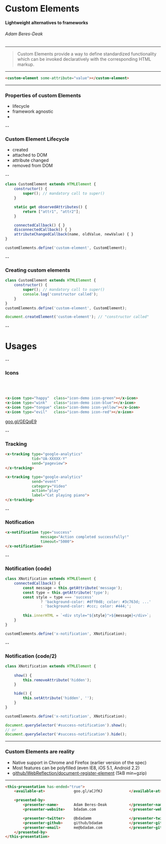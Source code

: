 # Custom Elements

#### Lightweight alternatives to frameworks

###### Adam Beres-Deak

---

> Custom Elements provide a way to define standardized functionality which can be invoked declaratively with the corresponding HTML markup.

---

```html
<custom-element some-attribute="value"></custom-element>
```

---

### Properties of custom Elements

- lifecycle
- framework agnostic
- 


--

### Custom Element Lifecycle

- created
- attached to DOM
- attribute changed
- removed from DOM

--

```javascript
class CustomElement extends HTMLElement {
    constructor() {
        super(); // mandatory call to super()
    }

    static get observedAttributes() {
        return ["attr1", "attr2"];
    }

    connectedCallback() { }
    disconnectedCallback() { }
    attributeChangedCallback(name, oldValue, newValue) { }
}

customElements.define('custom-element', CustomElement);
```

--

### Creating custom elements

```javascript
class CustomElement extends HTMLElement {
    constructor() {
        super(); // mandatory call to super()
        console.log('constructor called');
    }
}
customElements.define('custom-element', CustomElement);

document.createElement('custom-element'); // "constructor called"
```

--

# Usages

--

### Icons
<style>
.icon-demo {
    width: 32px;
    height: 32px;
    color: green;
    overflow: hidden;
    display: inline-block;
    line-height: 1;
}

.icon-green path {
    fill: green;
}

.icon-blue path {
    fill: blue;
}

.icon-red path {
    fill: red;
}
.icon-yellow path {
    fill: yellow;
}
</style>

<x-icon class="icon-demo icon-green" type="happy"></x-icon> <x-icon class="icon-demo icon-blue" type="wink"></x-icon> <x-icon class="icon-demo icon-yellow" type="tongue"></x-icon> <x-icon class="icon-demo icon-red" type="evil"></x-icon>

```html
<x-icon type="happy"  class="icon-demo icon-green"></x-icon>
<x-icon type="wink"   class="icon-demo icon-blue"></x-icon>
<x-icon type="tongue" class="icon-demo icon-yellow"></x-icon>
<x-icon type="evil"   class="icon-demo icon-red"></x-icon>
```

[goo.gl/GEQqE9](https://goo.gl/GEQqE9)

--

### Tracking

```html
<x-tracking type="google-analytics"
            tid="UA-XXXXX-Y"
            send="pageview">
</x-tracking>

<x-tracking type="google-analytics"
            send="event"
            category="Video"
            action="play"
            label="Cat playing piano">
</x-tracking>
```

--

### Notification

<x-notification type="success" message="Action completed successfully!" timeout="5000"></x-notification>

```html
<x-notification type="success"
                message="Action completed successfully!"
                timeout="5000">
</x-notification>
```

--

### Notification (code)

```javascript
class XNotification extends HTMLElement {
    connectedCallback() {
        const message = this.getAttribute('message');
        const type = this.getAttribute('type');
        const style = type === 'success'
                ? 'background-color: #dff0d8; color: #3c763d; ...'
                : 'background-color: #ccc; color: #444;';
        
        this.innerHTML = `<div style="${style}">${message}</div>`;
    }
}

customElements.define('x-notification', XNotification);

```

--

### Notification (code/2)
```javascript
class XNotification extends HTMLElement {
    
    show() {
        this.removeAttribute('hidden');
    }

    hide() {
        this.setAttribute('hidden', '');
    }
}

customElements.define('x-notification', XNotification);

document.querySelector('#success-notification').show();
// or
document.querySelector('#success-notification').hide();
```

---

### Custom Elements are reality

* Native support in Chrome and Firefox (earlier version of the spec)
* Most features can be polyfilled (even IE8, iOS 5.1, Android 2.2)
* [github/WebReflection/document-register-element](https://github.com/WebReflection/document-register-element) (5kB min+gzip)

---

```html
<this-presentation has-ended="true">
    <available-at>             goo.gl/aCJfKJ            </available-at>

    <presented-by>
        <presenter-name>       Adam Beres-Deak          </presenter-name>
        <presenter-website>    bdadam.com               </presenter-website>

        <presenter-twitter>    @bdadamm                 </presenter-twitter>
        <presenter-github>     github/bdadam            </presenter-github>
        <presenter-email>      me@bdadam.com            </presenter-github>
    </presented-by>
</this-presentation>
```